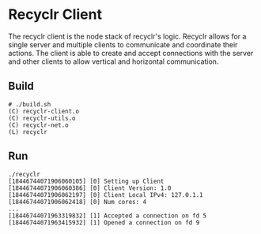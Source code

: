 # Recyclr Client

The recyclr client is the node stack of recyclr's logic. Recyclr allows for a single server and multiple clients to communicate and coordinate their actions. The client is able to create and accept connections with the server and other clients to allow vertical and horizontal communication.

## Build

    # ./build.sh
    (C) recyclr-client.o
    (C) recyclr-utils.o
    (C) recyclr-net.o
    (L) recyclr

## Run

    ./recyclr
    [18446744071906060105] [0] Setting up Client
    [18446744071906060386] [0] Client Version: 1.0
    [18446744071906062197] [0] Client Local IPv4: 127.0.1.1
    [18446744071906062418] [0] Num cores: 4
    ...
    [18446744071963319832] [1] Accepted a connection on fd 5
    [18446744071963415932] [1] Opened a connection on fd 9

